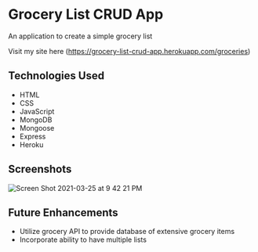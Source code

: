 # Grocery List CRUD App

An application to create a simple grocery list

Visit my site here (https://grocery-list-crud-app.herokuapp.com/groceries)

## Technologies Used

- HTML
- CSS
- JavaScript
- MongoDB
- Mongoose
- Express
- Heroku

## Screenshots

![Screen Shot 2021-03-25 at 9 42 21 PM](https://user-images.githubusercontent.com/78702792/112566718-e37ab980-8db5-11eb-8d90-11b5a16f77d0.png)


## Future Enhancements

- Utilize grocery API to provide database of extensive grocery items
- Incorporate ability to have multiple lists
